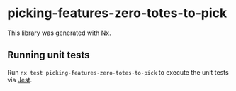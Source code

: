 # picking-features-zero-totes-to-pick

This library was generated with [Nx](https://nx.dev).

## Running unit tests

Run `nx test picking-features-zero-totes-to-pick` to execute the unit tests via [Jest](https://jestjs.io).

